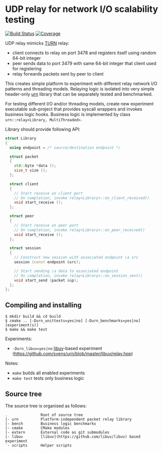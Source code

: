 # UDP relay for network I/O scalability testing

[![Build Status](https://travis-ci.org/svens/urn.svg?branch=master)](https://travis-ci.org/svens/urn)
[![Coverage](https://coveralls.io/repos/github/svens/urn/badge.svg?branch=master)](https://coveralls.io/github/svens/urn?branch=master)

UDP relay mimicks [TURN](https://tools.ietf.org/html/rfc5766) relay:
* client connects to relay on port 3478 and registers itself using random
  64-bit integer
* peer sends data to port 3479 with same 64-bit integer that client used for
  registering
* relay forwards packets sent by peer to client

This creates simple platform to experiment with different relay network I/O
patterns and threading models. Relaying logic is isolated into very simple
header-only [urn]( https://github.com/svens/urn/blob/master/urn/relay.hpp)
library that can be separately tested and benchmarked.

For testing different I/O and/or threading models, create new experiment
executable sub-project that provides syscall wrappers and invokes business
logic hooks. Business logic is implemented by class `urn::relay<Library,
MultiThreaded>`.

Library should provide following API:
```cpp
struct Library
{
  using endpoint = /* source/destination endpoint */

  struct packet
  {
    std::byte *data ();
    size_t size ();
  };

  struct client
  {
    // Start receive on client port
    // On completion, invoke relay<Library>::on_client_received()
    void start_receive ();
  };

  struct peer
  {
    // Start receive on peer port
    // On completion, invoke relay<Library>::on_peer_received()
    void start_receive ();
  };

  struct session
  {
    // Construct new session with associated endpoint \a src
    session (const endpoint &src);

    // Start sending \a data to associated endpoint
    // On completion, invoke relay<Library>::on_session_sent()
    void start_send (packet &&p);
  };
};
```


## Compiling and installing

    $ mkdir build && cd build
    $ cmake .. [-Durn_unittests=yes|no] [-Durn_benchmarks=yes|no] [experiment(s)]
    $ make && make test

Experiments:
* `-Durn_libuv=yes|no`
  [libuv](https://github.com/libuv/libuv)-based experiment
  (https://github.com/svens/urn/blob/master/libuv/relay.hpp)

Notes:
* `make` builds all enabled experiments
* `make test` tests only business logic


## Source tree

The source tree is organised as follows:

    .               Root of source tree
    |- urn          Platform-independent packet relay library
    |- bench        Business logic benchmarks
    |- cmake        CMake modules
    |- extern       External code as git submodules
    |- libuv        [libuv](https://github.com/libuv/libuv) based experiment
    `- scripts      Helper scripts
